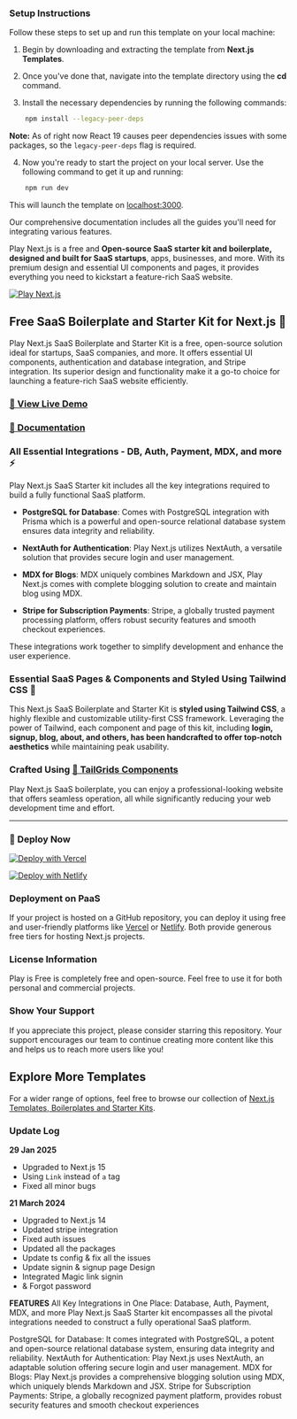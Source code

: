 ### Setup Instructions

Follow these steps to set up and run this template on your local machine:

1. Begin by downloading and extracting the template from **Next.js Templates**.

2. Once you've done that, navigate into the template directory using the **cd** command.

3. Install the necessary dependencies by running the following commands:

```bash
    npm install --legacy-peer-deps
```
**Note:** As of right now React 19 causes peer dependencies issues with some packages, so the `legacy-peer-deps` flag is required.

4. Now you're ready to start the project on your local server. Use the following command to get it up and running:

```bash
    npm run dev
 ```

This will launch the template on [localhost:3000](http://localhost:3000).

Our comprehensive documentation includes all the guides you'll need for integrating various features.


Play Next.js is a free and **Open-source SaaS starter kit and boilerplate, designed and built for SaaS startups**, apps, businesses, and more. With its premium design and essential UI components and pages, it provides everything you need to kickstart a feature-rich SaaS website.


[![Play Next.js](https://github.com/NextJSTemplates/play-nextjs/blob/main/nextjs-play.png)](https://play.nextjstemplates.com)

## Free SaaS Boilerplate and Starter Kit for Next.js 🚀
Play Next.js SaaS Boilerplate and Starter Kit is a free, open-source solution ideal for startups, SaaS companies, and more. It offers essential UI components, authentication and database integration, and Stripe integration. Its superior design and functionality make it a go-to choice for launching a feature-rich SaaS website efficiently.

### [🚀 View Live Demo](https://play.nextjstemplates.com/)

### [🔌 Documentation](https://nextjstemplates.com/docs)

### All Essential Integrations - DB, Auth, Payment, MDX, and more ⚡
Play Next.js SaaS Starter kit includes all the key integrations required to build a fully functional SaaS platform.

- **PostgreSQL for Database**: Comes with PostgreSQL integration with Prisma which is a powerful and open-source relational database system ensures data integrity and reliability.

- **NextAuth for Authentication**: Play Next.js utilizes NextAuth, a versatile solution that provides secure login and user management.

- **MDX for Blogs**: MDX uniquely combines Markdown and JSX, Play Next.js comes with complete blogging solution to create and maintain blog using MDX.

- **Stripe for Subscription Payments**: Stripe, a globally trusted payment processing platform, offers robust security features and smooth checkout experiences.

These integrations work together to simplify development and enhance the user experience.

### Essential SaaS Pages & Components and Styled Using Tailwind CSS 🎨
This Next.js SaaS Boilerplate and Starter Kit is **styled using Tailwind CSS**, a highly flexible and customizable utility-first CSS framework. Leveraging the power of Tailwind, each component and page of this kit, including **login, signup, blog, about, and others, has been handcrafted to offer top-notch aesthetics** while maintaining peak usability. 

### Crafted Using [🎨 TailGrids Components](https://tailgrids.com)

Play Next.js SaaS boilerplate, you can enjoy a professional-looking website that offers seamless operation, all while significantly reducing your web development time and effort.
___

### 🚀 Deploy Now

[![Deploy with Vercel](https://vercel.com/button)](https://vercel.com/new/clone?repository-url=https%3A%2F%2Fgithub.com%2FNextJSTemplates%2Fplay-nextjs)

[![Deploy with Netlify](https://www.netlify.com/img/deploy/button.svg)](https://app.netlify.com/start/deploy?repository=https://github.com/NextJSTemplates/play-nextjs)


### Deployment on PaaS

If your project is hosted on a GitHub repository, you can deploy it using free and user-friendly platforms like [Vercel](https://vercel.com/) or [Netlify](https://netlify.com/). Both provide generous free tiers for hosting Next.js projects.

### License Information
Play is Free is completely free and open-source. Feel free to use it for both personal and commercial projects.

### Show Your Support
If you appreciate this project, please consider starring this repository. Your support encourages our team to continue creating more content like this and helps us to reach more users like you!

## Explore More Templates
For a wider range of options, feel free to browse our collection of [Next.js Templates, Boilerplates and Starter Kits](https://nextjstemplates.com/templates).

### Update Log
**29 Jan 2025**
- Upgraded to Next.js 15
- Using `Link` instead of `a` tag
- Fixed all minor bugs

  
**21 March 2024**
- Upgraded to Next.js 14
- Updated stripe integration
- Fixed auth issues
- Updated all the packages
- Update ts config & fix all the issues
- Update signin & signup page Design
- Integrated Magic link signin
- & Forgot password



**FEATURES**
All Key Integrations in One Place: Database, Auth, Payment, MDX, and more
Play Next.js SaaS Starter kit encompasses all the pivotal integrations needed to construct a fully operational SaaS platform.

PostgreSQL for Database: It comes integrated with PostgreSQL, a potent and open-source relational database system, ensuring data integrity and reliability.
NextAuth for Authentication: Play Next.js uses NextAuth, an adaptable solution offering secure login and user management.
MDX for Blogs: Play Next.js provides a comprehensive blogging solution using MDX, which uniquely blends Markdown and JSX.
Stripe for Subscription Payments: Stripe, a globally recognized payment platform, provides robust security features and smooth checkout experiences
